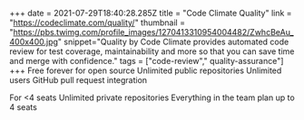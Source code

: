 +++
date = 2021-07-29T18:40:28.285Z
title = "Code Climate Quality"
link = "https://codeclimate.com/quality/"
thumbnail = "https://pbs.twimg.com/profile_images/1270413310954004482/ZwhcBeAu_400x400.jpg"
snippet="Quality by Code Climate provides automated code review for test coverage, maintainability and more so that you can save time and merge with confidence."
tags = ["code-review"," quality-assurance"]
+++
Free forever for open source
Unlimited public repositories
Unlimited users
GitHub pull request integration

For <4 seats
Unlimited private repositories
Everything in the team plan up to 4 seats
